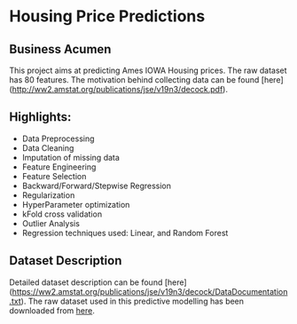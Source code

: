 # Housing Price Predictions

## Business Acumen
This project aims at predicting Ames IOWA Housing prices. The raw dataset has 80 features. The motivation behind collecting data can be found [here] (http://ww2.amstat.org/publications/jse/v19n3/decock.pdf).

## Highlights:
- Data Preprocessing
- Data Cleaning
- Imputation of missing data
- Feature Engineering
- Feature Selection
- Backward/Forward/Stepwise Regression
- Regularization
- HyperParameter optimization
- kFold cross validation
- Outlier Analysis
- Regression techniques used: Linear, and Random Forest


## Dataset Description
Detailed dataset description can be found [here] (https://ww2.amstat.org/publications/jse/v19n3/decock/DataDocumentation.txt). The raw dataset used in this predictive modelling has been downloaded from [here](https://ww2.amstat.org/publications/jse/v19n3/decock/AmesHousing.txt).  




